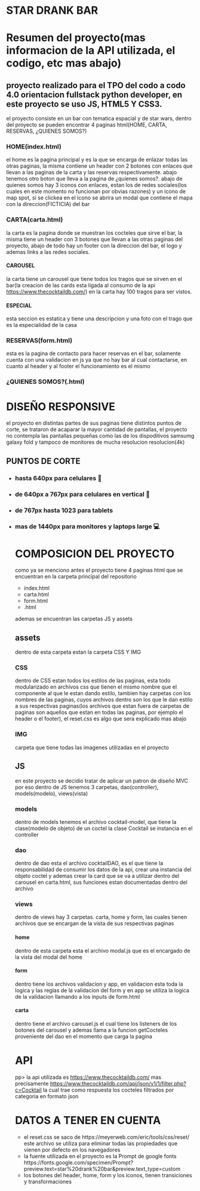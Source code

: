 # STAR DRANK BAR

# Resumen del proyecto(mas informacion de la API utilizada, el codigo, etc mas abajo)

## proyecto realizado para el TPO del codo a codo 4.0 orientacion fullstack python developer, en este proyecto se uso JS, HTML5 Y CSS3.

<p> el proyecto consiste en un bar con tematica espacial y de star wars, dentro del proyecto se pueden encontrar 4 paginas html(HOME, CARTA, RESERVAS, ¿QUIENES SOMOS?)</p>

### HOME(index.html)

<p> el home es la pagina principal y es la que se encarga de enlazar todas las otras paginas, la misma contiene un header con 2 botones con enlaces que llevan a las paginas de la carta y las reservas respectivamente. abajo tenemos otro boton que lleva a la pagina de ¿quienes somos?.
abajo de quienes somos hay 3 iconos con enlaces, estan los de redes sociales(los cuales en este momento no funcionan por obvias razones) y un icono de map spot, si se clickea en el icono se abrira un modal que contiene el mapa con la direccion(FICTICIA) del bar</p>


### CARTA(carta.html)

<p> la carta es la pagina donde se muestran los cocteles que sirve el bar, la misma tiene un header con 3 botones que llevan a las otras paginas del proyecto, abajo de todo hay un footer con la direccion del bar, el logo y ademas links a las redes sociales.</p>

#### CAROUSEL

<p> la carta tiene un carousel que tiene todos los tragos que se sirven en el bar(la creacion de las cards esta ligada al consumo de la api <a href =https://www.thecocktaildb.com/>https://www.thecocktaildb.com/</a>) en la carta hay 100 tragos para ser vistos.</p>

#### ESPECIAL

<p>esta seccion es estatica y tiene una descripcion y una foto con el trago que es la especialidad de la casa<p>
   
 ### RESERVAS(form.html)
  
<p> esta es la pagina de contacto para hacer reservas en el bar, solamente cuenta con una validacion en js ya que no hay bar al cual contactarse, en cuanto al header   y al footer el funcionamiento es el mismo</p>

### ¿QUIENES SOMOS?(.html)

# DISEÑO RESPONSIVE

<p>el proyecto en distintas partes de sus paginas tiene distintos puntos de corte, se trataron de acaparar la mayor cantidad de pantallas, el proyecto no contempla las pantallas pequeñas como las de los dispoditivos samsumg galaxy fold y tampoco de monitores de mucha resolucion resolucion(4k)</p>

## PUNTOS DE CORTE

<ul>
   <li><h3>hasta 640px para celulares &#128241;</h3></li>
   <li><h3>de 640px a 767px para celulares en vertical &#128241;</h3></li>
   <li><h3>de 767px hasta 1023 para tablets</h3></li>
   <li><h3>mas de 1440px para monitores y laptops large 💻</h3></li>
</h3>

# COMPOSICION DEL PROYECTO

<p>como ya se menciono antes el proyecto tiene 4 paginas html que se encuentran en la carpeta principal del repositorio</p>

<ul>
   <li>index.html</li>
   <li>carta.html</li>
   <li>form.html</li>
   <li>.html</li>
</ul>

<p>ademas se encuentran las carpetas JS y assets</p>

## assets

<p>dentro de esta carpeta estan la carpeta CSS Y IMG</p>

### CSS

<p>dentro de CSS estan todos los estilos de las paginas, esta todo modularizado en archivos css que tienen el mismo nombre que el componente al que le estan dando estilo, tambien hay carpetas con los nombres de las paginas, cuyos archivos dentro son los que le dan estilo a sus respectivas paginas(los archivos que estan fuera de carpetas de paginas son aquellos que estan en todas las paginas, por ejemplo el header o el footer), el reset.css es algo que sera explicado mas abajo</p>

### IMG

<p>carpeta que tiene todas las imagenes utilizadas en el proyecto</p>

## JS

<p>en este proyecto se decidio tratar de aplicar un patron de diseño MVC por eso dentro de JS tenemos 3 carpetas, dao(controller), models(modelo), views(vista)</p>

### models

<p>dentro de models tenemos el archivo cocktail-model, que tiene la clase(modelo de objeto) de un coctel la clase Cocktail se instancia en el controller</p>

### dao

<p>dentro de dao esta el archivo cocktailDAO, es el que tiene la responsabilidad de consumir los datos de la api, crear una instancia del objeto coctel y ademas crear la card que se va a utilizar dentro del carousel en carta.html, sus funciones estan documentadas dentro del archivo</p>

### views

<p>dentro de views hay 3 carpetas. carta, home y form, las cuales tienen archivos que se encargan de la vista de sus respectivas paginas<p>
 
   #### home
   <p>dentro de esta carpeta esta el archivo modal.js que es el encargado de la vista del modal del home</p>
   
   #### form
   
   <p> dentro tiene los archivos validacion y app, en validacion esta toda la logica y las reglas de la validacion del form y en app se utiliza la logica de la validacion llamando a los inputs de form.html</p>
   
  #### carta
  
  <p> dentro tiene el archivo carousel.js el cual tiene los listeners de los botones del carousel y ademas llama a la funcion getCocteles proveniente del dao en el momento que carga la pagina</p>
  
  # API
  
 pp> la api utilizada es  <a href =https://www.thecocktaildb.com/>https://www.thecocktaildb.com/</a> mas precisamente https://www.thecocktaildb.com/api/json/v1/1/filter.php?c=Cocktail la cual trae como respuesta los cocteles filtrados por categoria en formato json </p>
 
 
 # DATOS A TENER EN CUENTA
 <ul>
   <li>el reset.css se saco de https://meyerweb.com/eric/tools/css/reset/ este archivo se utiliza para eliminar todas las propiedades que vienen por defecto en los navegadores</li>
   <li> la fuente utilizada en el proyecto es la Prompt de google fonts https://fonts.google.com/specimen/Prompt?preview.text=star%20drank%20bar&preview.text_type=custom</li>
   <li> los botones del header, home, form y los iconos, tienen transiciones y transformaciones</li>
  
  
 
 
  
 
  
 
